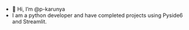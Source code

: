 - 👋 Hi, I’m @p-karunya
- I am a python developer and have completed projects using Pyside6 and Streamlit.
<!---
p-karunya/p-karunya is a ✨ special ✨ repository because its `README.md` (this file) appears on your GitHub profile.
You can click the Preview link to take a look at your changes.
--->
